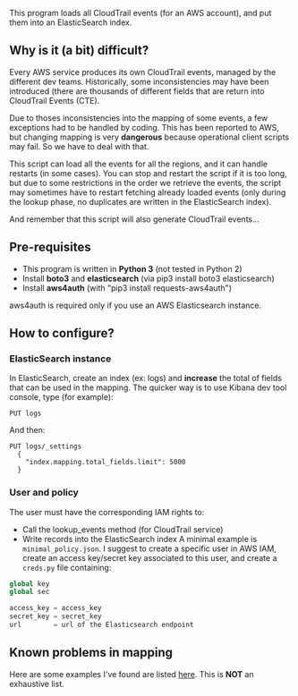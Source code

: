 This program loads all CloudTrail events (for an AWS account), and put them into an ElasticSearch index.

## Why is it (a bit) difficult?
Every AWS service produces its own CloudTrail events, managed by the different dev teams. Historically, 
some inconsistencies may have been introduced (there are thousands of different fields that are return
into CloudTrail Events (CTE).

Due to thoses inconsistencies into the mapping of some events, a few exceptions had to be handled by coding.
This has been reported to AWS, but changing mapping is very **dangerous** because operational client scripts 
may fail. So we have to deal with that.

This script can load all the events for all the regions, and it can handle restarts (in some cases). You
can stop and restart the script if it is too long, but due to some restrictions in the order we retrieve
the events, the script may sometimes have to restart fetching already loaded events (only during the lookup
phase, no duplicates are written in the ElasticSearch index).

And remember that this script will also generate CloudTrail events...

## Pre-requisites

* This program is written in **Python 3** (not tested in Python 2)
* Install **boto3** and **elasticsearch** (via pip3 install boto3 elasticsearch)
* Install **aws4auth** (with "pip3 install requests-aws4auth")

aws4auth is required only if you use an AWS Elasticsearch instance. 

## How to configure?
### ElasticSearch instance
In ElasticSearch, create an index (ex: logs) and **increase** the total of fields that can be used in the mapping. The quicker way is to use Kibana dev tool console, type (for example):
```
PUT logs
```
And then:
```
PUT logs/_settings
  {
    "index.mapping.total_fields.limit": 5000
  }
```
### User and policy
The user must have the corresponding IAM rights to:
* Call the lookup_events method (for CloudTrail service)
* Write records into the ElasticSearch index
A minimal example is `minimal_policy.json`.
I suggest to create a specific user in AWS IAM, create an access key/secret key associated to this user, and create a `creds.py` file containing:
```python
global key
global sec

access_key = access_key
secret_key = secret_key
url        = url of the Elasticsearch endpoint
```

## Known problems in mapping

Here are some examples I've found are listed [here](https://github.com/janiko71/aws-cloudtrail-elasticsearch/blob/master/mapping_examples.md). This is **NOT** an exhaustive list.
